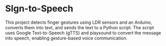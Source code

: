 # SIgn-to-Speech
This project detects finger gestures using LDR sensors and an Arduino, converts them into text, and sends the text to a Python script. The script uses Google Text-to-Speech (gTTS) and playsound to convert the message into speech, enabling gesture-based voice communication.
